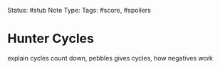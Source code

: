 Status: #stub
Note Type: 
Tags: #score, #spoilers 
# Hunter Cycles
explain cycles count down, pebbles gives cycles, how negatives work